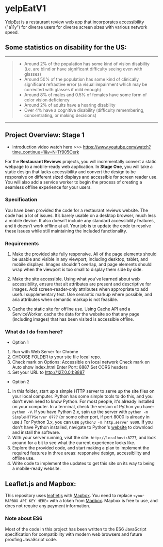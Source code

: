 # yelpEatV1
YelpEat is a restaurant review web app that incorporates accessibility ("a11y") for diverse users for diverse screen sizes with various network speed.

Some statistics on disability for the US:
-----------------------------------------

----
> * Around 2% of the population has some kind of vision disability (i.e. are blind or have significant difficulty seeing even with glasses)
> * Around 50% of the population has some kind of clinically significant refractive error (a visual impairment which may be corrected with glasses if mild enough)
> * Around 8% of males and 0.5% of females have some form of color vision deficiency
> * Around 2% of adults have a hearing disability
> * Over 4% have a cognitive disability (difficulty remembering, concentrating, or making decisions)
----

## Project Overview: Stage 1
- Introduction video watch here >>> https://www.youtube.com/watch?time_continue=1&v=N-Tf905Oerk

For the **Restaurant Reviews** projects, you will incrementally convert a static webpage to a mobile-ready web application. In **Stage One**, you will take a static design that lacks accessibility and convert the design to be responsive on different sized displays and accessible for screen reader use. You will also add a service worker to begin the process of creating a seamless offline experience for your users.

### Specification

You have been provided the code for a restaurant reviews website. The code has a lot of issues. It’s barely usable on a desktop browser, much less a mobile device. It also doesn’t include any standard accessibility features, and it doesn’t work offline at all. Your job is to update the code to resolve these issues while still maintaining the included functionality. 

### Requirements
  1. Make the provided site fully responsive. All of the page elements should be usable and visible in any viewport, including desktop, tablet, and mobile displays. Images shouldn't overlap, and page elements should wrap when the viewport is too small to display them side by side.

  2. Make the site accessible. Using what you've learned about web accessibility, ensure that alt attributes are present and descriptive for images. Add screen-reader-only attributes when appropriate to add useful supplementary text. Use semantic markup where possible, and aria attributes when semantic markup is not feasible.

  3. Cache the static site for offline use. Using Cache API and a ServiceWorker, cache the data for the website so that any page (including images) that has been visited is accessible offline.

### What do I do from here?
- Option 1
1. Run with Web Server for Chrome
2. CHOOSE FOLDER to your site file local repo.
3. Check mark on Options: Accessible on local network
   Check mark on Auto show index.html
   Enter Port: 8887
   Set CORS headers
4. Set your URL to http://127.0.0.1:8887

- Option 2
1. In this folder, start up a simple HTTP server to serve up the site files on your local computer. Python has some simple tools to do this, and you don't even need to know Python. For most people, it's already installed on your computer. 
  In a terminal, check the version of Python you have: `python -V`. If you have Python 2.x, spin up the server with `python -m SimpleHTTPServer 8777` (or some other port, if port 8000 is already in use.) For Python 3.x, you can use `python3 -m http.server 8000`. If you don't have Python installed, navigate to Python's [website](https://www.python.org/) to download and install the software.
2. With your server running, visit the site: `http://localhost:8777`, and look around for a bit to see what the current experience looks like.
3. Explore the provided code, and start making a plan to implement the required features in three areas: responsive design, accessibility and offline use.
4. Write code to implement the updates to get this site on its way to being a mobile-ready website.

## Leaflet.js and Mapbox:

This repository uses [leafletjs](https://leafletjs.com/) with [Mapbox](https://www.mapbox.com/). You need to replace `<your MAPBOX API KEY HERE>` with a token from [Mapbox](https://www.mapbox.com/). Mapbox is free to use, and does not require any payment information. 

### Note about ES6

Most of the code in this project has been written to the ES6 JavaScript specification for compatibility with modern web browsers and future proofing JavaScript code.